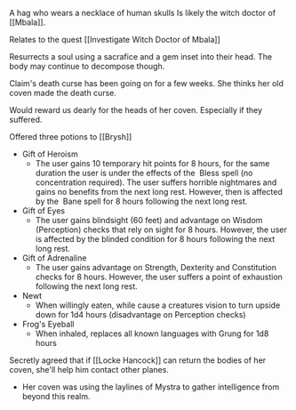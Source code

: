 A hag who wears a necklace of human skulls
Is likely the witch doctor of [[Mbala]].

Relates to the quest [[Investigate Witch Doctor of Mbala]]

Resurrects a soul using a sacrafice and a gem inset into their head.
The body may continue to decompose though.

Claim's death curse has been going on for a few weeks. She thinks her old coven made the death curse.

Would reward us dearly for the heads of her coven. Especially if they suffered.

Offered three potions to [[Brysh]]
- Gift of Heroism
	- The user gains 10 temporary hit points for 8 hours, for the same duration the user is under the effects of the  Bless spell (no concentration required). The user suffers horrible nightmares and gains no benefits from the next long rest. However, then is affected by the  Bane spell for 8 hours following the next long rest.
- Gift of Eyes
	- The user gains blindsight (60 feet) and advantage on Wisdom (Perception) checks that rely on sight for 8 hours. However, the user is affected by the blinded condition for 8 hours following the next long rest.
- Gift of Adrenaline
	- The user gains advantage on Strength, Dexterity and Constitution checks for 8 hours. However, the user suffers a point of exhaustion following the next long rest.
- Newt
	- When willingly eaten, while cause a creatures vision to turn upside down for 1d4 hours (disadvantage on Perception checks)
- Frog's Eyeball
	- When inhaled, replaces all known languages with Grung for 1d8 hours

Secretly agreed that if [[Locke Hancock]] can return the bodies of her coven, she'll help him contact other planes.
- Her coven was using the laylines of Mystra to gather intelligence from beyond this realm.